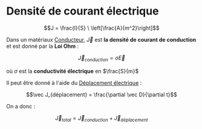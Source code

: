 # Densité de courant électrique

$$J = \frac{I}{S} \ \left[\frac{A}{m^2}\right]$$

Dans un matériaux [Conducteur](Conducteur.md), $\vec J$ est **la densité de courant de conduction** et est donné par la **Loi Ohm** :

$$\vec J_{conduction} = \sigma \vec E$$

où $\sigma$ est la **conductivité électrique** en $\frac{S}{m}$

Il peut être donné à l'aide du [Déplacement électrique](Déplacement%20électrique.md) :

$$\vec J_{déplacement} = \frac{\partial \vec D}{\partial t}$$

On a donc :

$$\vec J_{total} = \vec J_{conduction} + \vec J_{déplacement}$$